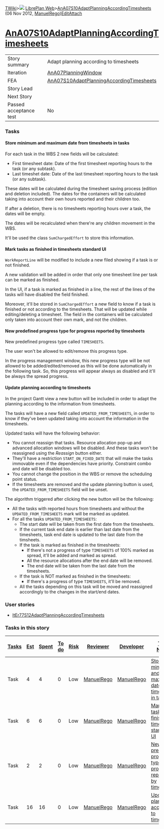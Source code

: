 [TWiki](/twiki/Main/WebHome)&gt;![](/twiki/TWiki/TWikiDocGraphics/web-bg-small.gif) [LibrePlan Web](/twiki/LibrePlan/WebHome)&gt;[AnA07S10AdaptPlanningAccordingTimesheets](http://wiki.libreplan-enterprise.com/twiki/LibrePlan/AnA07S10AdaptPlanningAccordingTimesheets "Topic revision: 3 (06 Nov 2012 - 18:12:37)") (06 Nov 2012, [ManuelRego](/twiki/Main/ManuelRego))[Edit](http://wiki.libreplan-enterprise.com/twiki/bin/edit/LibrePlan/AnA07S10AdaptPlanningAccordingTimesheets?t=1520337842 "Edit this topic text")[Attach](/twiki/bin/attach/LibrePlan/AnA07S10AdaptPlanningAccordingTimesheets "Attach an image or document to this topic")

 [AnA07S10AdaptPlanningAccordingTimesheets](/twiki/LibrePlan/AnA07S10AdaptPlanningAccordingTimesheets)
==================================================================================================================================================================



|                        |                                                                                                                |
|------------------------|----------------------------------------------------------------------------------------------------------------|
| Story summary          | Adapt planning according to timesheets                                                                         |
| Iteration              | [AnA07PlanningWindow](/twiki/LibrePlan/AnA07PlanningWindow)                                           |
| FEA                    | [AnA07S10AdaptPlanningAccordingTimesheets](/twiki/LibrePlan/AnA07S10AdaptPlanningAccordingTimesheets) |
| Story Lead             |                                                                                                                |
| Next Story             |                                                                                                                |
| Passed acceptance test | No                                                                                                             |

###  Tasks



####  Store minimum and maximum date from timesheets in tasks

For each task in the WBS 2 new fields will be calculated:

-   First timesheet date: Date of the first timesheet reporting hours to the task (or any subtask).
-   Last timeshet date: Date of the last timesheet reporting hours to the task (or any subtask).

These dates will be calculated during the timesheet saving process (edition and deletion included). The dates for the containers will be calculated taking into account their own hours reported and their children too.

If after a deletion, there is no timesheets reporting hours over a task, the dates will be empty.

The dates will be recalculated when there're any children movement in the WBS.

It'll be used the class `SumChargedEffort` to store this information.



####  Mark tasks as finished in timesheets standard UI

`WorkReportLine` will be modified to include a new filed showing if a task is or not finished.

A new validation will be added in order that only one timesheet line per task can be marked as finished.

In the UI, if a task is marked as finished in a line, the rest of the lines of the tasks will have disabled the field finished.

Moreover, it'll be stored in `SumChargedEffort` a new field to know if a task is finished or not according to the timesheets. That will be updated while editing/deleting a timesheet. The field in the containers will be calculated only taken into account their own mark, and not the children.



####  New predefined progress type for progress reported by timesheets

New predefined progress type called `TIMESHEETS`.

The user won't be allowed to edit/remove this progress type.

In the progress management window, this new progress type will be not allowed to be added/edited/removed as this will be done automatically in the following task. So, this progress will appear always as disabled and it'll be always the spread progress.



####  Update planning according to timesheets

In the project Gantt view a new button will be included in order to adapt the planning according to the information from timesheets.

The tasks will have a new field called `UPDATED_FROM_TIMESHEETS`, in order to know if they've been updated taking into account the information in the timesheets.

Updated tasks will have the following behavior:

-   You cannot reassign that tasks. Resource allocation pop-up and advanced allocation windows will be disabled. And these tasks won't be reassigned using the *Reassign* button either.
-   They'll have a restriction `START_ON_FIXED_DATE` that will make the tasks immovable even if the dependencies have priority. Constraint combo and date will be disabled too.
-   You cannot change the position in the WBS or remove the scheduling point status.
-   If the timesheets are removed and the update planning button is used, the `UPDATED_FROM_TIMESHEETS` field will be unset.

The algorithm triggered after clicking the new button will be the following:

-   All the tasks with reported hours from timesheets and without the `UPDATED_FROM_TIMESHEETS` mark will be marked as updated.
-   For all the tasks `UPDATED_FROM_TIMESHEETS`:
    -   The start date will be taken from the first date from the timesheets.
    -   If the current task end date is earlier than last date from the timesheets, task end date is updated to the last date from the timsheets.
    -   If the task is marked as finished in the timesheets:
        -   If there's not a progress of type `TIMESHEETS` of 100% marked as spread, it'll be added and marked as spread.
        -   All the resource allocations after the end date will be removed.
        -   The end date will be taken from the last date from the timesheets.
    -   If the task is NOT marked as finished in the timesheets:
        -   If there's a progress of type `TIMESHEETS`, it'll be removed.
    -   All the tasks depending on this task will be moved and reassigned accordingly to the changes in the start/end dates.

###  User stories

-   [ItEr77S12AdaptPlanningAccordingTimesheets](/twiki/LibrePlan/ItEr77S12AdaptPlanningAccordingTimesheets)

###  Tasks in this story



| [Tasks](http://wiki.libreplan-enterprise.com/twiki/LibrePlan/AnA07S10AdaptPlanningAccordingTimesheets?sortcol=0;table=2;up=0#sorted_table "Sort by this column") | [Est](http://wiki.libreplan-enterprise.com/twiki/LibrePlan/AnA07S10AdaptPlanningAccordingTimesheets?sortcol=1;table=2;up=0#sorted_table "Sort by this column") | [Spent](http://wiki.libreplan-enterprise.com/twiki/LibrePlan/AnA07S10AdaptPlanningAccordingTimesheets?sortcol=2;table=2;up=0#sorted_table "Sort by this column") | [To do](http://wiki.libreplan-enterprise.com/twiki/LibrePlan/AnA07S10AdaptPlanningAccordingTimesheets?sortcol=3;table=2;up=0#sorted_table "Sort by this column") | [Risk](http://wiki.libreplan-enterprise.com/twiki/LibrePlan/AnA07S10AdaptPlanningAccordingTimesheets?sortcol=4;table=2;up=0#sorted_table "Sort by this column") | [Reviewer](http://wiki.libreplan-enterprise.com/twiki/LibrePlan/AnA07S10AdaptPlanningAccordingTimesheets?sortcol=5;table=2;up=0#sorted_table "Sort by this column") | [Developer](http://wiki.libreplan-enterprise.com/twiki/LibrePlan/AnA07S10AdaptPlanningAccordingTimesheets?sortcol=6;table=2;up=0#sorted_table "Sort by this column") | [Task Name](http://wiki.libreplan-enterprise.com/twiki/LibrePlan/AnA07S10AdaptPlanningAccordingTimesheets?sortcol=7;table=2;up=0#sorted_table "Sort by this column") | [Start Date](http://wiki.libreplan-enterprise.com/twiki/LibrePlan/AnA07S10AdaptPlanningAccordingTimesheets?sortcol=8;table=2;up=0#sorted_table "Sort by this column") | [Est End Date](http://wiki.libreplan-enterprise.com/twiki/LibrePlan/AnA07S10AdaptPlanningAccordingTimesheets?sortcol=9;table=2;up=0#sorted_table "Sort by this column") | [End Date](http://wiki.libreplan-enterprise.com/twiki/LibrePlan/AnA07S10AdaptPlanningAccordingTimesheets?sortcol=10;table=2;up=0#sorted_table "Sort by this column") |
|---------------------------------------------------------------------------------------------------------------------------------------------------------------------------|-------------------------------------------------------------------------------------------------------------------------------------------------------------------------|---------------------------------------------------------------------------------------------------------------------------------------------------------------------------|---------------------------------------------------------------------------------------------------------------------------------------------------------------------------|--------------------------------------------------------------------------------------------------------------------------------------------------------------------------|------------------------------------------------------------------------------------------------------------------------------------------------------------------------------|-------------------------------------------------------------------------------------------------------------------------------------------------------------------------------|-------------------------------------------------------------------------------------------------------------------------------------------------------------------------------|--------------------------------------------------------------------------------------------------------------------------------------------------------------------------------|----------------------------------------------------------------------------------------------------------------------------------------------------------------------------------|-------------------------------------------------------------------------------------------------------------------------------------------------------------------------------|
| Task                                                                                                                                                                      | 4                                                                                                                                                                       | 4                                                                                                                                                                         | 0                                                                                                                                                                         | Low                                                                                                                                                                      | [ManuelRego](/twiki/Main/ManuelRego)                                                                                                                                | [ManuelRego](/twiki/Main/ManuelRego)                                                                                                                                 | [Store minimum and maximum date from timesheets in tasks](/twiki/LibrePlan/AnA07S10AdaptPlanningAccordingTimesheets#TasK1)                                           |                                                                                                                                                                                |                                                                                                                                                                                  |                                                                                                                                                                               |
| Task                                                                                                                                                                      | 6                                                                                                                                                                       | 6                                                                                                                                                                         | 0                                                                                                                                                                         | Low                                                                                                                                                                      | [ManuelRego](/twiki/Main/ManuelRego)                                                                                                                                | [ManuelRego](/twiki/Main/ManuelRego)                                                                                                                                 | [Mark tasks as finished in timesheets standard UI](/twiki/LibrePlan/AnA07S10AdaptPlanningAccordingTimesheets#TasK2)                                                  |                                                                                                                                                                                |                                                                                                                                                                                  |                                                                                                                                                                               |
| Task                                                                                                                                                                      | 2                                                                                                                                                                       | 2                                                                                                                                                                         | 0                                                                                                                                                                         | Low                                                                                                                                                                      | [ManuelRego](/twiki/Main/ManuelRego)                                                                                                                                | [ManuelRego](/twiki/Main/ManuelRego)                                                                                                                                 | [New predefined progress type for progress reported by timesheets](/twiki/LibrePlan/AnA07S10AdaptPlanningAccordingTimesheets#TasK3)                                  |                                                                                                                                                                                |                                                                                                                                                                                  |                                                                                                                                                                               |
| Task                                                                                                                                                                      | 16                                                                                                                                                                      | 16                                                                                                                                                                        | 0                                                                                                                                                                         | Low                                                                                                                                                                      | [ManuelRego](/twiki/Main/ManuelRego)                                                                                                                                | [ManuelRego](/twiki/Main/ManuelRego)                                                                                                                                 | [Update planning according to timesheets](/twiki/LibrePlan/AnA07S10AdaptPlanningAccordingTimesheets#TasK4)                                                           |                                                                                                                                                                                |                                                                                                                                                                                  |                                                                                                                                                                               |


